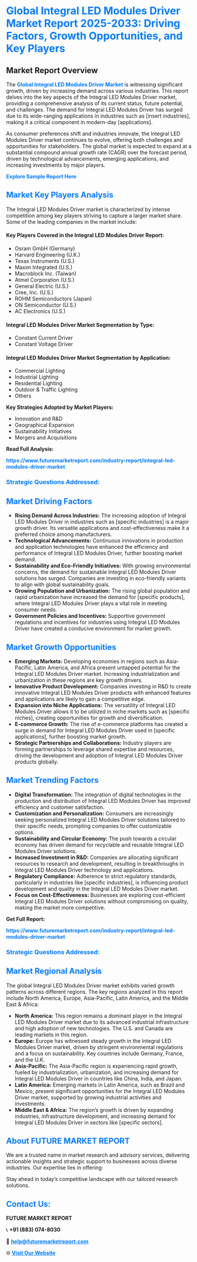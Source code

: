 <h1 style="color: #007BFF;">Global Integral LED Modules Driver Market Report 2025-2033: Driving Factors, Growth Opportunities, and Key Players</h1>

<section id="overview">
<h2>Market Report Overview</h2>
<p>The <a href="https://www.futuremarketreport.com/industry-report/integral-led-modules-driver-market" style="color: #007BFF; text-decoration: none;"><strong>Global Integral LED Modules Driver Market</strong></a> is witnessing significant growth, driven by increasing demand across various industries. This report delves into the key aspects of the Integral LED Modules Driver market, providing a comprehensive analysis of its current status, future potential, and challenges. The demand for Integral LED Modules Driver has surged due to its wide-ranging applications in industries such as [insert industries], making it a critical component in modern-day [applications].</p>
<p>As consumer preferences shift and industries innovate, the Integral LED Modules Driver market continues to evolve, offering both challenges and opportunities for stakeholders. The global market is expected to expand at a substantial compound annual growth rate (CAGR) over the forecast period, driven by technological advancements, emerging applications, and increasing investments by major players.</p>
</section>

<section id="overview">
<p><a href="https://www.futuremarketreport.com/request-sample/reportId=53585" style="color: #007BFF; text-decoration: none;"><strong>Explore Sample Report Here</strong></a></p>
</section>

<section id="key-players">
<h2 style="color: #007BFF;">Market Key Players Analysis</h2>
<p>The Integral LED Modules Driver market is characterized by intense competition among key players striving to capture a larger market share. Some of the leading companies in the market include:</p>
<h4>Key Players Covered in the Integral LED Modules Driver Report:</h4>
<ul><li>Osram GmbH (Germany)</li><li>Harvard Engineering (U.K.)</li><li>Texas Instruments (U.S.)</li><li>Maxim Integrated (U.S.)</li><li>Macroblock Inc. (Taiwan)</li><li>Atmel Corporation (U.S.)</li><li>General Electric (U.S.)</li><li>Cree, Inc. (U.S.)</li><li>ROHM Semiconductors (Japan)</li><li>ON Semiconductor (U.S.)</li><li>AC Electronics (U.S.)</li></ul>
<h4>Integral LED Modules Driver Market Segmentation by Type:</h4>
<ul><li>Constant Current Driver</li><li>Constant Voltage Driver</li></ul>

<h4>Integral LED Modules Driver Market Segmentation by Application:</h4>
<ul><li>Commercial Lighting</li><li>Industrial Lighting</li><li>Residential Lighting</li><li>Outdoor &amp; Traffic Lighting</li><li>Others</li></ul>
<p><strong>Key Strategies Adopted by Market Players:</strong></p>
<ul>
<li>Innovation and R&D</li>
<li>Geographical Expansion</li>
<li>Sustainability Initiatives</li>
<li>Mergers and Acquisitions</li>
</ul>
</section>

<section>
<p><strong>Read Full Analysis: </strong></p><a href="https://www.futuremarketreport.com/industry-report/integral-led-modules-driver-market" style="color: #007BFF; text-decoration: none;"><strong>https://www.futuremarketreport.com/industry-report/integral-led-modules-driver-market</strong></a>
<h3 style="color: #007BFF;">Strategic Questions Addressed:</h3>
</section>

<section id="driving-factors">
<h2 style="color: #007BFF;">Market Driving Factors</h2>
<ul>
<li><strong>Rising Demand Across Industries:</strong> The increasing adoption of Integral LED Modules Driver in industries such as [specific industries] is a major growth driver. Its versatile applications and cost-effectiveness make it a preferred choice among manufacturers.</li>
<li><strong>Technological Advancements:</strong> Continuous innovations in production and application technologies have enhanced the efficiency and performance of Integral LED Modules Driver, further boosting market demand.</li>
<li><strong>Sustainability and Eco-Friendly Initiatives:</strong> With growing environmental concerns, the demand for sustainable Integral LED Modules Driver solutions has surged. Companies are investing in eco-friendly variants to align with global sustainability goals.</li>
<li><strong>Growing Population and Urbanization:</strong> The rising global population and rapid urbanization have increased the demand for [specific products], where Integral LED Modules Driver plays a vital role in meeting consumer needs.</li>
<li><strong>Government Policies and Incentives:</strong> Supportive government regulations and incentives for industries using Integral LED Modules Driver have created a conducive environment for market growth.</li>
</ul>
</section>

<section id="growth-opportunities">
<h2 style="color: #007BFF;">Market Growth Opportunities</h2>
<ul>
<li><strong>Emerging Markets:</strong> Developing economies in regions such as Asia-Pacific, Latin America, and Africa present untapped potential for the Integral LED Modules Driver market. Increasing industrialization and urbanization in these regions are key growth drivers.</li>
<li><strong>Innovative Product Development:</strong> Companies investing in R&D to create innovative Integral LED Modules Driver products with enhanced features and applications are likely to gain a competitive edge.</li>
<li><strong>Expansion into Niche Applications:</strong> The versatility of Integral LED Modules Driver allows it to be utilized in niche markets such as [specific niches], creating opportunities for growth and diversification.</li>
<li><strong>E-commerce Growth:</strong> The rise of e-commerce platforms has created a surge in demand for Integral LED Modules Driver used in [specific applications], further boosting market growth.</li>
<li><strong>Strategic Partnerships and Collaborations:</strong> Industry players are forming partnerships to leverage shared expertise and resources, driving the development and adoption of Integral LED Modules Driver products globally.</li>
</ul>
</section>

<section id="trending-factors">
<h2 style="color: #007BFF;">Market Trending Factors</h2>
<ul>
<li><strong>Digital Transformation:</strong> The integration of digital technologies in the production and distribution of Integral LED Modules Driver has improved efficiency and customer satisfaction.</li>
<li><strong>Customization and Personalization:</strong> Consumers are increasingly seeking personalized Integral LED Modules Driver solutions tailored to their specific needs, prompting companies to offer customizable options.</li>
<li><strong>Sustainability and Circular Economy:</strong> The push towards a circular economy has driven demand for recyclable and reusable Integral LED Modules Driver solutions.</li>
<li><strong>Increased Investment in R&D:</strong> Companies are allocating significant resources to research and development, resulting in breakthroughs in Integral LED Modules Driver technology and applications.</li>
<li><strong>Regulatory Compliance:</strong> Adherence to strict regulatory standards, particularly in industries like [specific industries], is influencing product development and quality in the Integral LED Modules Driver market.</li>
<li><strong>Focus on Cost-Effectiveness:</strong> Businesses are exploring cost-efficient Integral LED Modules Driver solutions without compromising on quality, making the market more competitive.</li>
</ul>
</section>

<section>
<p><strong>Get Full Report: </strong></p><a href="https://www.futuremarketreport.com/industry-report/integral-led-modules-driver-market" style="color: #007BFF; text-decoration: none;"><strong>https://www.futuremarketreport.com/industry-report/integral-led-modules-driver-market</strong></a>
<h3 style="color: #007BFF;">Strategic Questions Addressed:</h3>
</section>


<section id="regional-analysis">
<h2 style="color: #007BFF;">Market Regional Analysis</h2>
<p>The global Integral LED Modules Driver market exhibits varied growth patterns across different regions. The key regions analyzed in this report include North America, Europe, Asia-Pacific, Latin America, and the Middle East & Africa:</p>
<ul>
<li><strong>North America:</strong> This region remains a dominant player in the Integral LED Modules Driver market due to its advanced industrial infrastructure and high adoption of new technologies. The U.S. and Canada are leading markets in this region.</li>
<li><strong>Europe:</strong> Europe has witnessed steady growth in the Integral LED Modules Driver market, driven by stringent environmental regulations and a focus on sustainability. Key countries include Germany, France, and the U.K.</li>
<li><strong>Asia-Pacific:</strong> The Asia-Pacific region is experiencing rapid growth, fueled by industrialization, urbanization, and increasing demand for Integral LED Modules Driver in countries like China, India, and Japan.</li>
<li><strong>Latin America:</strong> Emerging markets in Latin America, such as Brazil and Mexico, present significant opportunities for the Integral LED Modules Driver market, supported by growing industrial activities and investments.</li>
<li><strong>Middle East & Africa:</strong> The region’s growth is driven by expanding industries, infrastructure development, and increasing demand for Integral LED Modules Driver in sectors like [specific sectors].</li>
</ul>
</section>

<footer>
<h2 style="color: #007BFF;">About FUTURE MARKET REPORT</h2>
<p>We are a trusted name in market research and advisory services, delivering actionable insights and strategic support to businesses across diverse industries. Our expertise lies in offering:</p>

<p>Stay ahead in today’s competitive landscape with our tailored research solutions.</p>

<h2 style="color: #007BFF;">Contact Us:</h2>
<p><strong>FUTURE MARKET REPORT</strong></p>
<p>📞 <strong>+91 (883) 074-8030</strong></p>
<p>📧 <strong><a href="mailto:help@futuremarketreport.com" style="color: #007BFF;">help@futuremarketreport.com</a></strong></p>
<p>🌐 <strong><a href="https://www.futuremarketreport.com/" style="color: #007BFF;">Visit Our Website</a></strong></p>
</footer>